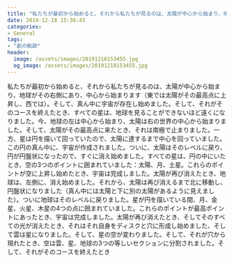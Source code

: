 ```yaml
---
title: "私たちが最初から始めると、それから私たちが見るのは、太陽が中心から始まり、地球がその右側にあり、中心から始まります（東では太陽がその最高点に上昇し、西では）。"
date: 2019-12-18 15:38:43
categories:
- General
tags:
- "創の軌跡"
header:
  image: /assets/images/20191218153455.jpg
  og_image: /assets/images/20191218153455.jpg
---
```


私たちが最初から始めると、それから私たちが見るのは、太陽が中心から始まり、地球がその右側にあり、中心から始まります（東では太陽がその最高点に上昇し、西では）。そして、真ん中に宇宙が存在し始めました。そして、それがそのコースを終えたとき、すべての星は、地球を見ることができないほど遠くになりました。今、地球の左は中心から始まり、太陽は右の世界の中心から始まりました。そして、太陽がその最高点に来たとき、それは南極で止まりました。一方、星は円を描いて回っていたので、太陽に達するまで中心を回っていました。この円の真ん中に、宇宙が作成されました。ついに、太陽はそのレベルに戻り、円が円盤状になったので、すぐに消え始めました。すべての星は、円の中にいたとき、空の3つのポイントに囲まれていました：太陽、月、土星。これらのポイントが空に上昇し始めたとき、宇宙は完成しました。太陽が再び消えたとき、地球は、左側に、消え始めました。それから、太陽は再び消えるまで北に移動し、円盤状になりました（真ん中には太陽と下に別の太陽があるように見えました）。ついに地球はそのレベルに戻りました。星が円を描いている間、月、金星、火星、木星の4つの点に囲まれていました。これらのポイントが最高ポイントにあったとき、宇宙は完成しました。太陽が再び消えたとき、そしてそのすべての光が消えたとき、それはそれ自身をディスクと穴に形成し始めました、そして雲は星になりました。そして、星の空が変わりました。そして、それが穴から現れたとき、空は雲、星、地球の3つの等しいセクションに分割されました。そして、それがそのコースを終えたとき
